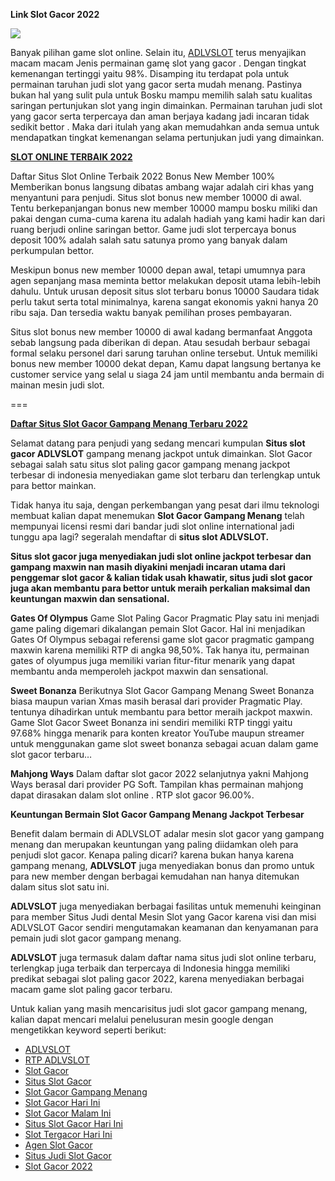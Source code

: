 **Link Slot Gacor 2022**

  

[![](https://cdn.alsgp0.fds.api.mi-img.com/middle.community.micommunitymy.bkt/985cea42d84d83f96d3386a0985003b6)](https://magic.ly/adlvadmin)

  

Banyak pilihan game slot online. Selain itu, [ADLVSLOT](https://magic.ly/adlvadmin) terus menyajikan macam macam Jenis permainan gamę slot yang gacor . Dengan tingkat kemenangan tertinggi yaitu 98%. Disamping itu terdapat pola untuk permainan taruhan judi slot yang gacor serta mudah menang. Pastinya bukan hal yang sulit pula untuk Bosku mampu memilih salah satu kualitas saringan pertunjukan slot yang ingin dimainkan. Permainan taruhan judi slot yang gacor serta terpercaya dan aman berjaya kadang jadi incaran tidak sedikit bettor . Maka dari itulah yang akan memudahkan anda semua untuk mendapatkan tingkat kemenangan selama pertunjukan judi yang dimainkan.

  

[**SLOT ONLINE TERBAIK 2022**](https://magic.ly/adlvadmin)

  

Daftar Situs Slot Online Terbaik 2022 Bonus New Member 100% Memberikan bonus langsung dibatas ambang wajar adalah ciri khas yang menyantuni para penjudi. Situs slot bonus new member 10000 di awal. Tentu berkepanjangan bonus new member 10000 mampu bosku miliki dan pakai dengan cuma-cuma karena itu adalah hadiah yang kami hadir kan dari ruang berjudi online saringan bettor. Game judi slot terpercaya bonus deposit 100% adalah salah satu satunya promo yang banyak dalam perkumpulan bettor.

Meskipun bonus new member 10000 depan awal, tetapi umumnya para agen sepanjang masa meminta bettor melakukan deposit utama lebih-lebih dahulu. Untuk urusan deposit situs slot terbaru bonus 10000 Saudara tidak perlu takut serta total minimalnya, karena sangat ekonomis yakni hanya 20 ribu saja. Dan tersedia waktu banyak pemilihan proses pembayaran.

Situs slot bonus new member 10000 di awal kadang bermanfaat Anggota sebab langsung pada diberikan di depan. Atau sesudah berbaur sebagai formal selaku personel dari sarung taruhan online tersebut. Untuk memiliki bonus new member 10000 dekat depan, Kamu dapat langsung bertanya ke customer service yang selal u siaga 24 jam until membantu anda bermain di mainan mesin judi slot.

  

===

[**Daftar Situs Slot Gacor Gampang Menang Terbaru 2022**](https://magic.ly/adlvadmin)

Selamat datang para penjudi yang sedang mencari kumpulan **Situs slot gacor ADLVSLOT** gampang menang jackpot untuk dimainkan. Slot Gacor sebagai salah satu situs slot paling gacor gampang menang jackpot terbesar di indonesia menyediakan game slot terbaru dan terlengkap untuk para bettor mainkan.

Tidak hanya itu saja, dengan perkembangan yang pesat dari ilmu teknologi membuat kalian dapat menemukan **Slot Gacor Gampang Menang** telah mempunyai licensi resmi dari bandar judi slot online international jadi tunggu apa lagi? segeralah mendaftar di **situs slot ADLVSLOT.**

  

**Situs slot gacor juga menyediakan judi slot online jackpot terbesar dan gampang maxwin nan masih diyakini menjadi incaran utama dari penggemar slot gacor & kalian tidak usah khawatir, situs judi slot gacor juga akan membantu para bettor untuk meraih perkalian maksimal dan keuntungan maxwin dan sensational.**

**Gates Of Olympus** Game Slot Paling Gacor Pragmatic Play satu ini menjadi game paling digemari dikalangan pemain Slot Gacor. Hal ini menjadikan Gates Of Olympus sebagai referensi game slot gacor pragmatic gampang maxwin karena memiliki RTP di angka 98,50%. Tak hanya itu, permainan gates of olyumpus juga memiliki varian fitur-fitur menarik yang dapat membantu anda memperoleh jackpot maxwin dan sensational.

**Sweet Bonanza** Berikutnya Slot Gacor Gampang Menang Sweet Bonanza biasa maupun varian Xmas masih berasal dari provider Pragmatic Play. tentunya dihadirkan untuk membantu para bettor meraih jackpot maxwin. Game Slot Gacor Sweet Bonanza ini sendiri memiliki RTP tinggi yaitu 97.68% hingga menarik para konten kreator YouTube maupun streamer untuk menggunakan game slot sweet bonanza sebagai acuan dalam game slot gacor terbaru…

**Mahjong Ways** Dalam daftar slot gacor 2022 selanjutnya yakni Mahjong Ways berasal dari provider PG Soft. Tampilan khas permainan mahjong dapat dirasakan dalam slot online . RTP slot gacor 96.00%.

**Keuntungan Bermain Slot Gacor Gampang Menang Jackpot Terbesar**

Benefit dalam bermain di ADLVSLOT adalar mesin slot gacor yang gampang menang dan merupakan keuntungan yang paling diidamkan oleh para penjudi slot gacor. Kenapa paling dicari? karena bukan hanya karena gampang menang, **ADLVSLOT** juga menyediakan bonus dan promo untuk para new member dengan berbagai kemudahan nan hanya ditemukan dalam situs slot satu ini.

**ADLVSLOT** juga menyediakan berbagai fasilitas untuk memenuhi keinginan para member Situs Judi dental Mesin Slot yang Gacor karena visi dan misi ADLVSLOT Gacor sendiri mengutamakan keamanan dan kenyamanan para pemain judi slot gacor gampang menang.

**ADLVSLOT** juga termasuk dalam daftar nama situs judi slot online terbaru, terlengkap juga terbaik dan terpercaya di Indonesia hingga memiliki predikat sebagai slot paling gacor 2022, karena menyediakan berbagai macam game slot paling gacor terbaru.

Untuk kalian yang masih mencarisitus judi slot gacor gampang menang, kalian dapat mencari melalui penelusuran mesin google dengan mengetikkan keyword seperti berikut:

  

  

*   [ADLVSLOT](https://magic.ly/adlvadmin)
*   [RTP ADLVSLOT](https://magic.ly/adlvadmin)
*   [Slot Gacor](https://magic.ly/adlvadmin)
*   [Situs Slot Gacor](https://magic.ly/adlvadmin)
*   [Slot Gacor Gampang Menang](https://magic.ly/adlvadmin)
*   [Slot Gacor Hari Ini](https://magic.ly/adlvadmin)
*   [Slot Gacor Malam Ini](https://magic.ly/adlvadmin)
*   [Situs Slot Gacor Hari Ini](https://magic.ly/adlvadmin)
*   [Slot Tergacor Hari Ini](https://magic.ly/adlvadmin)
*   [Agen Slot Gacor](https://magic.ly/adlvadmin)
*   [Situs Judi Slot Gacor](https://magic.ly/adlvadmin)
*   [Slot Gacor 2022](https://magic.ly/adlvadmin)

